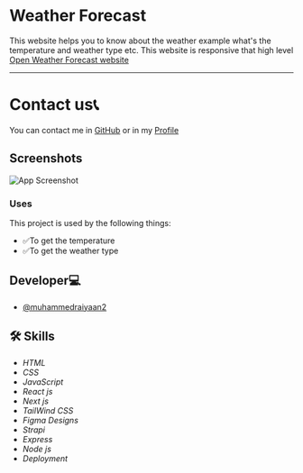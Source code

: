 # Weather Forecast
This website helps you to know about the weather example what's the temperature and weather type etc. This website is responsive that high level
[Open Weather Forecast website](https://weather-forecast-muhammedraiyaan2-gmailcom.vercel.app/)
- - -
# Contact us📞
You can contact me in [GitHub](https://github.com/muhammedraiyaan2) or in my [Profile](https://muhammedraiyaan2.github.io/Profile/)

## Screenshots

![App Screenshot](https://muhammedraiyaan2.github.io/Server/Screenshot%20(316).png)




### Uses
This project is used by the following things:

- ✅To get the temperature
- ✅To get the weather type


## Developer💻

- [@muhammedraiyaan2](https://github.com/muhammedraiyaan2)
## 🛠 Skills
- *HTML*
- *CSS*
- *JavaScript*
- *React js*
- *Next js*
- *TailWind CSS*
- *Figma Designs*
- *Strapi*
- *Express*
- *Node js*
- *Deployment*
